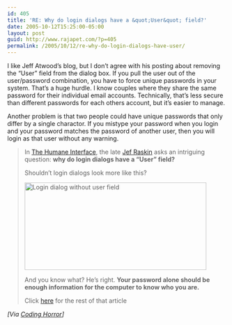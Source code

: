 ```yaml
---
id: 405
title: 'RE: Why do login dialogs have a &quot;User&quot; field?'
date: 2005-10-12T15:25:00-05:00
layout: post
guid: http://www.rajapet.com/?p=405
permalink: /2005/10/12/re-why-do-login-dialogs-have-user/
---
```

I like Jeff Atwood&#8217;s blog, but I don&#8217;t agree with his posting about removing the &#8220;User&#8221; field from the dialog box. If you pull the user out of the user/password combination, you have to force unique passwords in your system. That&#8217;s a huge hurdle. I know couples where they share the same password for their individual email accounts. Technically, that&#8217;s less secure than different passwords for each others account, but it&#8217;s easier to manage.

Another problem is that two people could have unique passwords that only differ by a single charactor. If you mistype your password when you login and your password matches the password of another user, then you will login as that user without any warning.

> In [The Humane Interface](http://www.amazon.com/exec/obidos/ASIN/0201379376/codinghorror-20), the late [Jef Raskin](http://en.wikipedia.org/wiki/Jef_Raskin) asks an intriguing question: **why do login dialogs have a &#8220;User&#8221; field?**
> 
> Shouldn&#8217;t login dialogs look more like this?
> 
><img loading="lazy" alt="Login dialog without user field" src="https://i1.wp.com/www.codinghorror.com/blog/images/win2k3_login_no_user_field.png?resize=417%2C201" width="417" height="201" border="0"  /> 
> 
> And you know what? He&#8217;s right. **Your password alone should be enough information for the computer to know who you are.** 
> 
> Click [here](http://www.codinghorror.com/blog/archives/000413.html) for the rest of that article

_[Via [Coding Horror](http://www.codinghorror.com/blog/archives/000413.html)]_